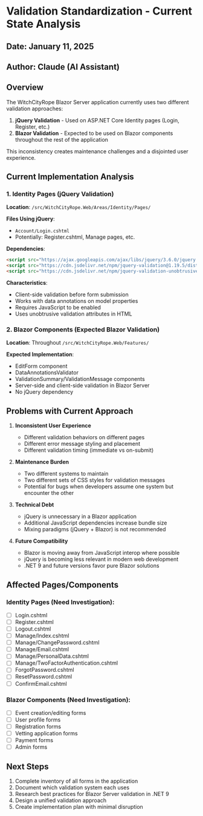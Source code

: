 # Validation Standardization - Current State Analysis

## Date: January 11, 2025
## Author: Claude (AI Assistant)

## Overview
The WitchCityRope Blazor Server application currently uses two different validation approaches:
1. **jQuery Validation** - Used on ASP.NET Core Identity pages (Login, Register, etc.)
2. **Blazor Validation** - Expected to be used on Blazor components throughout the rest of the application

This inconsistency creates maintenance challenges and a disjointed user experience.

## Current Implementation Analysis

### 1. Identity Pages (jQuery Validation)
**Location**: `/src/WitchCityRope.Web/Areas/Identity/Pages/`

**Files Using jQuery**:
- `Account/Login.cshtml`
- Potentially: Register.cshtml, Manage pages, etc.

**Dependencies**:
```html
<script src="https://ajax.googleapis.com/ajax/libs/jquery/3.6.0/jquery.min.js"></script>
<script src="https://cdn.jsdelivr.net/npm/jquery-validation@1.19.5/dist/jquery.validate.min.js"></script>
<script src="https://cdn.jsdelivr.net/npm/jquery-validation-unobtrusive@3.2.12/dist/jquery.validate.unobtrusive.min.js"></script>
```

**Characteristics**:
- Client-side validation before form submission
- Works with data annotations on model properties
- Requires JavaScript to be enabled
- Uses unobtrusive validation attributes in HTML

### 2. Blazor Components (Expected Blazor Validation)
**Location**: Throughout `/src/WitchCityRope.Web/Features/`

**Expected Implementation**:
- EditForm component
- DataAnnotationsValidator
- ValidationSummary/ValidationMessage components
- Server-side and client-side validation in Blazor Server
- No jQuery dependency

## Problems with Current Approach

1. **Inconsistent User Experience**
   - Different validation behaviors on different pages
   - Different error message styling and placement
   - Different validation timing (immediate vs on-submit)

2. **Maintenance Burden**
   - Two different systems to maintain
   - Two different sets of CSS styles for validation messages
   - Potential for bugs when developers assume one system but encounter the other

3. **Technical Debt**
   - jQuery is unnecessary in a Blazor application
   - Additional JavaScript dependencies increase bundle size
   - Mixing paradigms (jQuery + Blazor) is not recommended

4. **Future Compatibility**
   - Blazor is moving away from JavaScript interop where possible
   - jQuery is becoming less relevant in modern web development
   - .NET 9 and future versions favor pure Blazor solutions

## Affected Pages/Components

### Identity Pages (Need Investigation):
- [ ] Login.cshtml
- [ ] Register.cshtml
- [ ] Logout.cshtml
- [ ] Manage/Index.cshtml
- [ ] Manage/ChangePassword.cshtml
- [ ] Manage/Email.cshtml
- [ ] Manage/PersonalData.cshtml
- [ ] Manage/TwoFactorAuthentication.cshtml
- [ ] ForgotPassword.cshtml
- [ ] ResetPassword.cshtml
- [ ] ConfirmEmail.cshtml

### Blazor Components (Need Investigation):
- [ ] Event creation/editing forms
- [ ] User profile forms
- [ ] Registration forms
- [ ] Vetting application forms
- [ ] Payment forms
- [ ] Admin forms

## Next Steps
1. Complete inventory of all forms in the application
2. Document which validation system each uses
3. Research best practices for Blazor Server validation in .NET 9
4. Design a unified validation approach
5. Create implementation plan with minimal disruption
